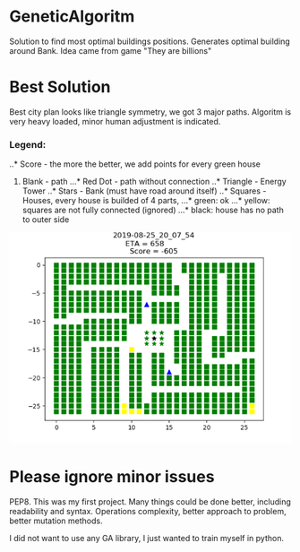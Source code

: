 # GeneticAlgoritm
Solution to find most optimal buildings positions.
Generates optimal building around Bank.
Idea came from game "They are billions"

# Best Solution 
Best city plan looks like triangle symmetry, we got 3 major paths. Algoritm is very heavy loaded, minor human adjustment is indicated.

### Legend:
..* Score - the more the better, we add points for every green house

1. Blank - path
...* Red Dot - path without connection
..* Triangle - Energy Tower
..* Stars - Bank (must have road around itself)
..* Squares - Houses, every house is builded of 4 parts, 
...* green: ok
...* yellow: squares are not fully connected (ignored)
...* black: house has no path to outer side

![Alt](/City_Plan/Gold.png?raw=true "Golden Solution")

# Please ignore minor issues 
PEP8. 
This was my first project. Many things could be done better, including readability and syntax. Operations complexity, better approach to problem, better mutation methods.


I did not want to use any GA library, I just wanted to train myself in python.